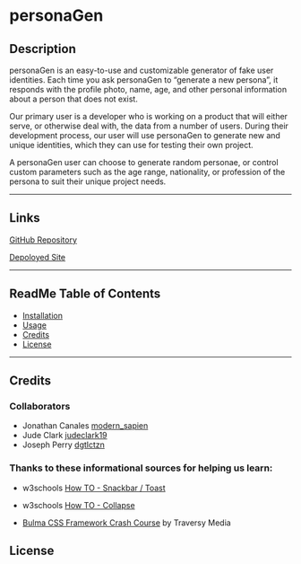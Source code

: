 # personaGen

## Description
personaGen is an easy-to-use and customizable generator of fake user identities. Each time you ask personaGen to “generate a new persona”, it responds with the profile photo, name, age, and other personal information about a person that does not exist.

Our primary user is a developer who is working on a product that will either serve, or otherwise deal with, the data from a number of users. During their development process, our user will use personaGen to generate new and unique identities, which they can use for testing their own project.

A personaGen user can choose to generate random personae, or control custom parameters such as the age range, nationality, or profession of the persona to suit their unique project needs.

***

## Links
[GitHub Repository](https://github.com/modern-sapien/bootcamp-project-one)

[Depoloyed Site](https://modern-sapien.github.io/bootcamp-project-one/)
***

## ReadMe Table of Contents
* [Installation](#installation)
* [Usage](#usage)
* [Credits](#credits)
* [License](#license)
********************************
## Credits

### Collaborators
* Jonathan Canales [modern_sapien](https://github.com/modern-sapien)
* Jude Clark [judeclark19](https://github.com/judeclark19)
* Joseph Perry [dgtlctzn](https://github.com/dgtlctzn)

### Thanks to these informational sources for helping us learn:

* w3schools [How TO - Snackbar / Toast](w3schools.com/howto/howto_js_snackbar.asp)
* w3schools [How TO - Collapse](
https://www.w3schools.com/howto/howto_js_collapsible.asp)

* [Bulma CSS Framework Crash Course](https://www.youtube.com/watch?v=IiPQYQT2-wg) by Traversy Media

## License
